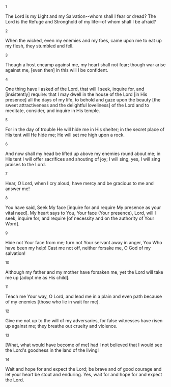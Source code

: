 <sup>1</sup> 

The Lord is my Light and my Salvation--whom shall I fear or dread? The Lord is the Refuge and Stronghold of my life--of whom shall I be afraid? 

<sup>2</sup> 

When the wicked, even my enemies and my foes, came upon me to eat up my flesh, they stumbled and fell. 

<sup>3</sup> 

Though a host encamp against me, my heart shall not fear; though war arise against me, [even then] in this will I be confident. 

<sup>4</sup> 

One thing have I asked of the Lord, that will I seek, inquire for, and [insistently] require: that I may dwell in the house of the Lord [in His presence] all the days of my life, to behold and gaze upon the beauty [the sweet attractiveness and the delightful loveliness] of the Lord and to meditate, consider, and inquire in His temple. 

<sup>5</sup> 

For in the day of trouble He will hide me in His shelter; in the secret place of His tent will He hide me; He will set me high upon a rock. 

<sup>6</sup> 

And now shall my head be lifted up above my enemies round about me; in His tent I will offer sacrifices and shouting of joy; I will sing, yes, I will sing praises to the Lord. 

<sup>7</sup> 

Hear, O Lord, when I cry aloud; have mercy and be gracious to me and answer me! 

<sup>8</sup> 

You have said, Seek My face [inquire for and require My presence as your vital need]. My heart says to You, Your face (Your presence), Lord, will I seek, inquire for, and require [of necessity and on the authority of Your Word]. 

<sup>9</sup> 

Hide not Your face from me; turn not Your servant away in anger, You Who have been my help! Cast me not off, neither forsake me, O God of my salvation! 

<sup>10</sup> 

Although my father and my mother have forsaken me, yet the Lord will take me up [adopt me as His child]. 

<sup>11</sup> 

Teach me Your way, O Lord, and lead me in a plain and even path because of my enemies [those who lie in wait for me]. 

<sup>12</sup> 

Give me not up to the will of my adversaries, for false witnesses have risen up against me; they breathe out cruelty and violence. 

<sup>13</sup> 

[What, what would have become of me] had I not believed that I would see the Lord's goodness in the land of the living! 

<sup>14</sup> 

Wait and hope for and expect the Lord; be brave and of good courage and let your heart be stout and enduring. Yes, wait for and hope for and expect the Lord.